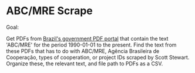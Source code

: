 ABC/MRE Scrape
==============

Goal:

Get PDFs from [Brazil's government PDF portal](http://portal.in.gov.br/) that contain the text 'ABC/MRE' for the period 1990-01-01 to the present.
Find the text from these PDFs that has to do with ABC/MRE, Agência Brasileira de Cooperação, types of cooperation, or project IDs scraped by Scott Stewart.
Organize these, the relevant text, and file path to PDFs as a CSV.
